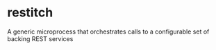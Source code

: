 # restitch
A generic microprocess that orchestrates calls to a configurable set of backing REST services
